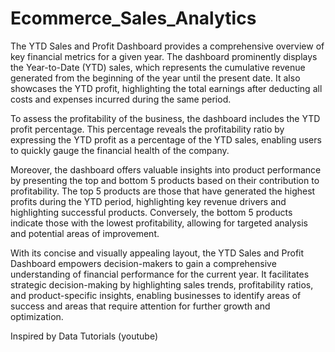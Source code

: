 # Ecommerce_Sales_Analytics
The YTD Sales and Profit Dashboard provides a comprehensive overview of key financial metrics for a given year. The dashboard prominently displays the Year-to-Date (YTD) sales, which represents the cumulative revenue generated from the beginning of the year until the present date. It also showcases the YTD profit, highlighting the total earnings after deducting all costs and expenses incurred during the same period.

To assess the profitability of the business, the dashboard includes the YTD profit percentage. This percentage reveals the profitability ratio by expressing the YTD profit as a percentage of the YTD sales, enabling users to quickly gauge the financial health of the company.

Moreover, the dashboard offers valuable insights into product performance by presenting the top and bottom 5 products based on their contribution to profitability. The top 5 products are those that have generated the highest profits during the YTD period, highlighting key revenue drivers and highlighting successful products. Conversely, the bottom 5 products indicate those with the lowest profitability, allowing for targeted analysis and potential areas of improvement.

With its concise and visually appealing layout, the YTD Sales and Profit Dashboard empowers decision-makers to gain a comprehensive understanding of financial performance for the current year. It facilitates strategic decision-making by highlighting sales trends, profitability ratios, and product-specific insights, enabling businesses to identify areas of success and areas that require attention for further growth and optimization.

Inspired by Data Tutorials (youtube)
